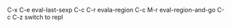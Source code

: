 C-x C-e   eval-last-sexp
C-c C-r   evala-region
C-c M-r   eval-region-and-go
C-c C-z   switch to repl

